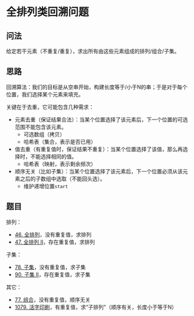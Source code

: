 # 全排列类回溯问题

## 问法

给定若干元素（不重复/重复），求出所有由这些元素组成的排列/组合/子集。

## 思路

回溯算法：我们的目标是从空串开始，构建长度等于/小于N的串；于是对于每个位置，我们选择某个元素来填充。

关键在于去重，它可能包含几种需求：

- 元素去重（保证结果合法）：当某个位置选择了该元素后，下一个位置的可选范围不能包含该元素。
  - 可选数组（拷贝）
  - 哈希表（集合，表示是否已用）
- 值去重（有重复值时，保证结果不重复）：当某个位置选择了该值，那么再选择时，不能选择相同的值。
  - 哈希表（映射，表示剩余频次）
- 顺序无关（比如子集）：当某个位置选择了该元素后，下一个位置必须从该元素之后的子数组中选取（不能回头选）。
  - 维护递增位置`start`

## 题目

排列：

- [46. 全排列](https://leetcode-cn.com/problems/permutations/)，没有重复值，求排列
- [47. 全排列 II](https://leetcode-cn.com/problems/permutations-ii/)，存在重复值，求排列

子集：

- [78. 子集](https://leetcode-cn.com/problems/subsets/)，没有重复值，求子集
- [90. 子集 II](https://leetcode-cn.com/problems/subsets-ii/)，存在重复值，求子集

其它：

- [77. 组合](https://leetcode-cn.com/problems/combinations/)，没有重复值，顺序无关
- [1079. 活字印刷](https://leetcode-cn.com/problems/letter-tile-possibilities/)，有重复值，求“子排列”（顺序有关，长度小于等于N）
